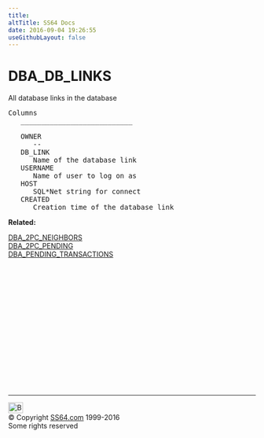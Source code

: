 ```yaml
---
title:
altTitle: SS64 Docs
date: 2016-09-04 19:26:55
useGithubLayout: false
---
```

<!-- #BeginLibraryItem "/Library/head_orad.lbi" --><!-- #EndLibraryItem --><h1>DBA_DB_LINKS </h1><p> All database links in the database </p> 
 
<pre>Columns
   ___________________________
 
   OWNER
      --
   DB_LINK
      Name of the database link
   USERNAME
      Name of user to log on as
   HOST
      SQL*Net string for connect
   CREATED
      Creation time of the database link
</pre>
<p><b>Related:</b></p>
<p> <a href="DBA_2PC_NEIGHBORS.html">DBA_2PC_NEIGHBORS<br>
</a> <a href="DBA_2PC_PENDING.html">DBA_2PC_PENDING</a><br>
<a href="DBA_PENDING_TRANSACTIONS.html">DBA_PENDING_TRANSACTIONS</a></p><!-- #BeginLibraryItem "/Library/foot_orad.lbi" --><p>
<!-- oracle-footer -->
<ins class="adsbygoogle" style="display:inline-block;width:300px;height:250px" data-ad-client="ca-pub-6140977852749469" data-ad-slot="4275490898"></ins>
<script>
(adsbygoogle = window.adsbygoogle || []).push({});
</script></p>
<hr>
<div id="bl" class="footer"><a href="DBA_DB_LINKS.html#"><img src="../images/top.png" width="30" height="22" alt="Back to the Top"></a></div>
<div id="br" class="footer, tagline">© Copyright <a href="../index.html">SS64.com</a> 1999-2016<br>
Some rights reserved</div>
<!-- #EndLibraryItem -->


